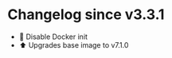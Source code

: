 # Changelog since v3.3.1
- :hammer: Disable Docker init 
- :arrow_up: Upgrades base image to v7.1.0 
